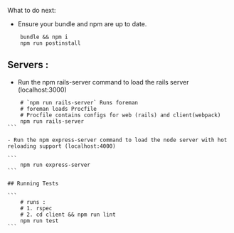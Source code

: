 What to do next:

- Ensure your bundle and npm are up to date.

```
    bundle && npm i
    npm run postinstall
```


## Servers :

- Run the npm rails-server command to load the rails server (localhost:3000)

````
    # `npm run rails-server` Runs foreman
    # foreman loads Procfile
    # Procfile contains configs for web (rails) and client(webpack)
    npm run rails-server
```

- Run the npm express-server command to load the node server with hot reloading support (localhost:4000)

```
    npm run express-server
```

## Running Tests

```
    # runs :
    # 1. rspec
    # 2. cd client && npm run lint
    npm run test
```
